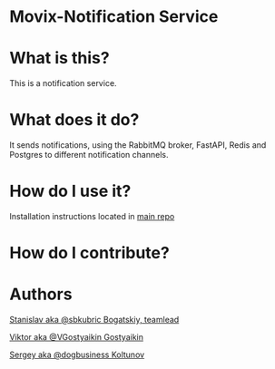 # Movix-Notification Service

# What is this?

This is a notification service.

# What does it do?

It sends notifications, using the RabbitMQ broker, FastAPI, Redis and Postgres to different notification channels.

# How do I use it?

Installation instructions located in [main repo](https://github.com/stranded-in-python/movix)

# How do I contribute?

# Authors

[Stanislav aka @sbkubric Bogatskiy, teamlead](https://github.com/sbkubric)

[Viktor aka @VGostyaikin Gostyaikin](https://github.com/VGostyaikin)

[Sergey aka @dogbusiness Koltunov](https://github.com/dogbusiness)
